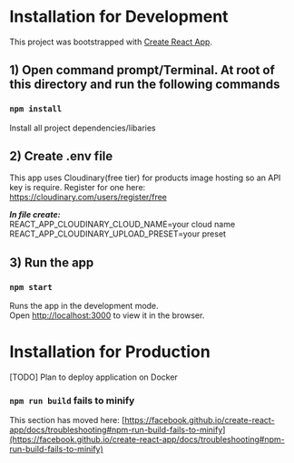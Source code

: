 # Installation for Development

This project was bootstrapped with [Create React App](https://github.com/facebook/create-react-app).

## 1) Open command prompt/Terminal. At root of this directory and run the following commands

### `npm install`

Install all project dependencies/libaries

## 2) Create .env file

This app uses Cloudinary(free tier) for products image hosting so an API key is require. Register for one here: https://cloudinary.com/users/register/free<br />

**_In file create:_**
<br/>
REACT_APP_CLOUDINARY_CLOUD_NAME=your cloud name
<br/>
REACT_APP_CLOUDINARY_UPLOAD_PRESET=your preset

## 3) Run the app

### `npm start`

Runs the app in the development mode.\
Open [http://localhost:3000](http://localhost:3000) to view it in the browser.

# Installation for Production

[TODO]
Plan to deploy application on Docker

### `npm run build` fails to minify

This section has moved here: [https://facebook.github.io/create-react-app/docs/troubleshooting#npm-run-build-fails-to-minify](https://facebook.github.io/create-react-app/docs/troubleshooting#npm-run-build-fails-to-minify)
